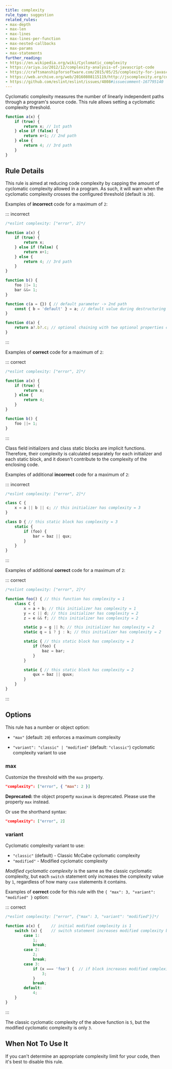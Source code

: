 ```yaml
---
title: complexity
rule_type: suggestion
related_rules:
- max-depth
- max-len
- max-lines
- max-lines-per-function
- max-nested-callbacks
- max-params
- max-statements
further_reading:
- https://en.wikipedia.org/wiki/Cyclomatic_complexity
- https://ariya.io/2012/12/complexity-analysis-of-javascript-code
- https://craftsmanshipforsoftware.com/2015/05/25/complexity-for-javascript/
- https://web.archive.org/web/20160808115119/http://jscomplexity.org/complexity
- https://github.com/eslint/eslint/issues/4808#issuecomment-167795140
---
```



Cyclomatic complexity measures the number of linearly independent paths through a program's source code. This rule allows setting a cyclomatic complexity threshold.

```js
function a(x) {
    if (true) {
        return x; // 1st path
    } else if (false) {
        return x+1; // 2nd path
    } else {
        return 4; // 3rd path
    }
}
```

## Rule Details

This rule is aimed at reducing code complexity by capping the amount of cyclomatic complexity allowed in a program. As such, it will warn when the cyclomatic complexity crosses the configured threshold (default is `20`).

Examples of **incorrect** code for a maximum of `2`:

::: incorrect

```js
/*eslint complexity: ["error", 2]*/

function a(x) {
    if (true) {
        return x;
    } else if (false) {
        return x+1;
    } else {
        return 4; // 3rd path
    }
}

function b() {
    foo ||= 1;
    bar &&= 1;
}

function c(a = {}) { // default parameter -> 2nd path
    const { b = 'default' } = a; // default value during destructuring -> 3rd path
}

function d(a) {
    return a?.b?.c; // optional chaining with two optional properties creates two additional branches
}
```

:::

Examples of **correct** code for a maximum of `2`:

::: correct

```js
/*eslint complexity: ["error", 2]*/

function a(x) {
    if (true) {
        return x;
    } else {
        return 4;
    }
}

function b() {
    foo ||= 1;
}
```

:::

Class field initializers and class static blocks are implicit functions. Therefore, their complexity is calculated separately for each initializer and each static block, and it doesn't contribute to the complexity of the enclosing code.

Examples of additional **incorrect** code for a maximum of `2`:

::: incorrect

```js
/*eslint complexity: ["error", 2]*/

class C {
    x = a || b || c; // this initializer has complexity = 3
}

class D { // this static block has complexity = 3
    static {
        if (foo) {
            bar = baz || qux;
        }
    }
}
```

:::

Examples of additional **correct** code for a maximum of `2`:

::: correct

```js
/*eslint complexity: ["error", 2]*/

function foo() { // this function has complexity = 1
    class C {
        x = a + b; // this initializer has complexity = 1
        y = c || d; // this initializer has complexity = 2
        z = e && f; // this initializer has complexity = 2

        static p = g || h; // this initializer has complexity = 2
        static q = i ? j : k; // this initializer has complexity = 2

        static { // this static block has complexity = 2
            if (foo) {
                baz = bar;
            }
        }

        static { // this static block has complexity = 2
            qux = baz || quux;
        }
    }
}
```

:::

## Options

This rule has a number or object option:

* `"max"` (default: `20`) enforces a maximum complexity

* `"variant": "classic" | "modified"` (default: `"classic"`) cyclomatic complexity variant to use

### max

Customize the threshold with the `max` property.

```json
"complexity": ["error", { "max": 2 }]
```

**Deprecated:** the object property `maximum` is deprecated. Please use the property `max` instead.

Or use the shorthand syntax:

```json
"complexity": ["error", 2]
```

### variant

Cyclomatic complexity variant to use:

* `"classic"` (default) - Classic McCabe cyclomatic complexity
* `"modified"` - Modified cyclomatic complexity

_Modified cyclomatic complexity_ is the same as the classic cyclomatic complexity, but each `switch` statement only increases the complexity value by `1`, regardless of how many `case` statements it contains.

Examples of **correct** code for this rule with the `{ "max": 3, "variant": "modified" }` option:

::: correct

```js
/*eslint complexity: ["error", {"max": 3, "variant": "modified"}]*/

function a(x) {     // initial modified complexity is 1
    switch (x) {    // switch statement increases modified complexity by 1
        case 1:
            1;
            break;
        case 2:
            2;
            break;
        case 3:
            if (x === 'foo') {  // if block increases modified complexity by 1
                3;
            }
            break;
        default:
            4;
    }
}
```

:::

The classic cyclomatic complexity of the above function is `5`, but the modified cyclomatic complexity is only `3`.

## When Not To Use It

If you can't determine an appropriate complexity limit for your code, then it's best to disable this rule.
